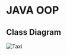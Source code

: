 # JAVA OOP

## Class Diagram

![Taxi](https://user-images.githubusercontent.com/66009926/176481355-fa7597e4-15b4-4be5-be65-f28f416b1a91.png)
